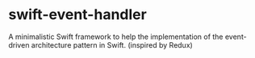 # swift-event-handler
A minimalistic Swift framework to help the implementation of the event-driven architecture pattern in Swift. (inspired by Redux)
